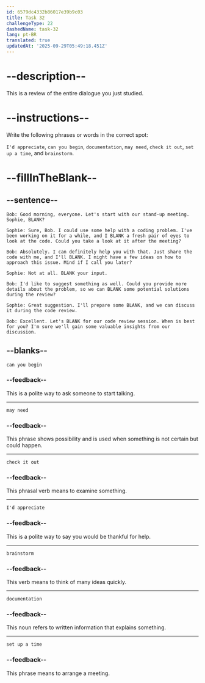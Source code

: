 ```yaml
---
id: 6579dc4332b86017e39b9c03
title: Task 32
challengeType: 22
dashedName: task-32
lang: pt-BR
translated: true
updatedAt: '2025-09-29T05:49:18.451Z'
---
```


<!-- REVIEW -->

# --description--

This is a review of the entire dialogue you just studied.

# --instructions--

Write the following phrases or words in the correct spot:

`I'd appreciate`, `can you begin`, `documentation`, `may need`, `check it out`, `set up a time`, and `brainstorm`.

# --fillInTheBlank--

## --sentence--

`Bob: Good morning, everyone. Let's start with our stand-up meeting. Sophie, BLANK?`

`Sophie: Sure, Bob. I could use some help with a coding problem. I've been working on it for a while, and I BLANK a fresh pair of eyes to look at the code. Could you take a look at it after the meeting?`  

`Bob: Absolutely. I can definitely help you with that. Just share the code with me, and I'll BLANK. I might have a few ideas on how to approach this issue. Mind if I call you later?`  

`Sophie: Not at all. BLANK your input.`  

`Bob: I'd like to suggest something as well. Could you provide more details about the problem, so we can BLANK some potential solutions during the review?`  

`Sophie: Great suggestion. I'll prepare some BLANK, and we can discuss it during the code review.`  

`Bob: Excellent. Let's BLANK for our code review session. When is best for you? I'm sure we'll gain some valuable insights from our discussion.`

## --blanks--

`can you begin`

### --feedback--

This is a polite way to ask someone to start talking.

---

`may need`

### --feedback--

This phrase shows possibility and is used when something is not certain but could happen.

---

`check it out`

### --feedback--

This phrasal verb means to examine something.

---

`I'd appreciate`

### --feedback--

This is a polite way to say you would be thankful for help.

---

`brainstorm`

### --feedback--

This verb means to think of many ideas quickly.

---

`documentation`

### --feedback--

This noun refers to written information that explains something.

---

`set up a time`

### --feedback--

This phrase means to arrange a meeting.
